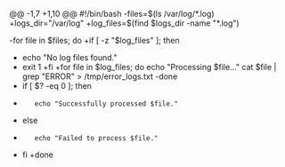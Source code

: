 @@ -1,7 +1,10 @@
 #!/bin/bash
-files=$(ls /var/log/*.log)
+logs_dir="/var/log"
+log_files=$(find $logs_dir -name "*.log")

-for file in $files; do
+if [ -z "$log_files" ]; then
+    echo "No log files found."
+    exit 1
+fi
+for file in $log_files; do
     echo "Processing $file..."
     cat $file | grep "ERROR" > /tmp/error_logs.txt
-done
+    if [ $? -eq 0 ]; then
+        echo "Successfully processed $file."
+    else
+        echo "Failed to process $file."
+    fi
+done
